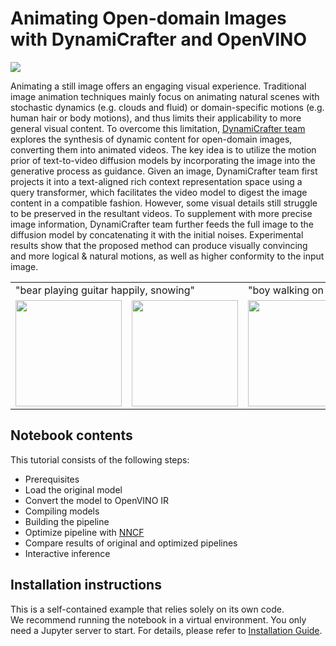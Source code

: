 # Animating Open-domain Images with DynamiCrafter and OpenVINO

<img referrerpolicy="no-referrer-when-downgrade" src="https://static.scarf.sh/a.png?x-pxid=5b5a4db0-7875-4bfb-bdbd-01698b5b1a77&file=notebooks/dynamicrafter-animating-images/README.md" />

Animating a still image offers an engaging visual experience. Traditional image animation techniques mainly focus on animating natural scenes with stochastic dynamics (e.g. clouds and fluid) or domain-specific motions (e.g. human hair or body motions), and thus limits their applicability to more general visual content. To overcome this limitation, [DynamiCrafter team](https://doubiiu.github.io/projects/DynamiCrafter/) explores the synthesis of dynamic content for open-domain images, converting them into animated videos. The key idea is to utilize the motion prior of text-to-video diffusion models by incorporating the image into the generative process as guidance. Given an image, DynamiCrafter team first projects it into a text-aligned rich context representation space using a query transformer, which facilitates the video model to digest the image content in a compatible fashion. However, some visual details still struggle to be preserved in the resultant videos. To supplement with more precise image information, DynamiCrafter team further feeds the full image to the diffusion model by concatenating it with the initial noises. Experimental results show that the proposed method can produce visually convincing and more logical & natural motions, as well as higher conformity to the input image.

<table class="center">
  <tr>
    <td colspan="2">"bear playing guitar happily, snowing"</td>
    <td colspan="2">"boy walking on the street"</td>
  </tr>
  <tr>
  <td>
    <img src=https://github.com/Doubiiu/DynamiCrafter/blob/main/assets/showcase/guitar0.jpeg_00.png?raw=True width="170">
  </td>
  <td>
    <img src=https://github.com/Doubiiu/DynamiCrafter/blob/main/assets/showcase/guitar0.gif?raw=True width="170">
  </td>
  <td>
    <img src=https://github.com/Doubiiu/DynamiCrafter/blob/main/assets/showcase/walk0.png_00.png?raw=True width="170">
  </td>
  <td>
    <img src=https://github.com/Doubiiu/DynamiCrafter/blob/main/assets/showcase/walk0.gif?raw=True width="170">
  </td>
  </tr>
</table >

## Notebook contents
This tutorial consists of the following steps:
- Prerequisites
- Load the original model
- Convert the model to OpenVINO IR
- Compiling models
- Building the pipeline
- Optimize pipeline with [NNCF](https://github.com/openvinotoolkit/nncf/)
- Compare results of original and optimized pipelines
- Interactive inference

## Installation instructions
This is a self-contained example that relies solely on its own code.</br>
We recommend running the notebook in a virtual environment. You only need a Jupyter server to start.
For details, please refer to [Installation Guide](../../README.md).

